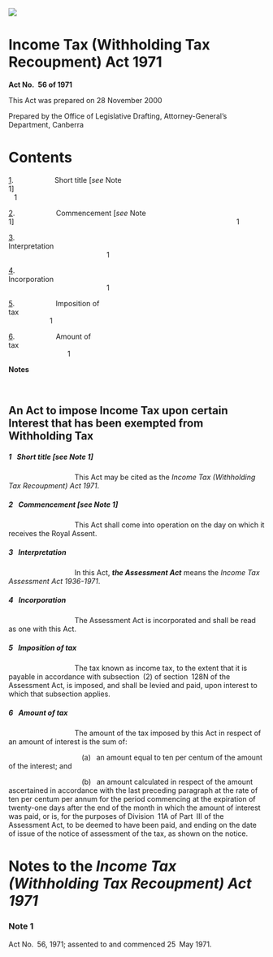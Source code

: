 ![](http://www.comlaw.gov.au/Details/C2004C00514/Html/IncomeTaxWithTaxRecoup71_image001.gif)

# Income Tax (Withholding Tax Recoupment) Act 1971

**Act No. 56 of 1971**

This Act was prepared on 28 November 2000

Prepared by the Office of Legislative Drafting,
 Attorney-General’s Department, Canberra

# Contents

[1](#1).            Short title [_see_ Note 1]                                                                        1

[2](#2).            Commencement [_see_ Note 1]                                                               1

[3](#3).            Interpretation                                                                                       1

[4](#4).            Incorporation                                                                                       1

[5](#5).            Imposition of tax                                                                                 1

[6](#6).            Amount of tax                                                                                      1

**Notes** 

 

## An Act to impose Income Tax upon certain Interest that has been exempted from Withholding Tax

##### <a id="1"></a>1  Short title [_see_ Note 1] 

                   This Act may be cited as the _Income Tax (Withholding Tax Recoupment) Act 1971_.

##### <a id="2"></a>2  Commencement [_see_ Note 1] 

                   This Act shall come into operation on the day on which it receives the Royal Assent.

##### <a id="3"></a>3  Interpretation

                   In this Act, **_the Assessment Act_** means the _Income Tax Assessment Act 1936-1971_.

##### <a id="4"></a>4  Incorporation

                   The Assessment Act is incorporated and shall be read as one with this Act. 

##### <a id="5"></a>5  Imposition of tax

                   The tax known as income tax, to the extent that it is payable in accordance with subsection (2) of section 128N of the Assessment Act, is imposed, and shall be levied and paid, upon interest to which that subsection applies.

##### <a id="6"></a>6  Amount of tax

                   The amount of the tax imposed by this Act in respect of an amount of interest is the sum of:

                     (a)  an amount equal to ten per centum of the amount of the interest; and

                     (b)  an amount calculated in respect of the amount ascertained in accordance with the last preceding paragraph at the rate of ten per centum per annum for the period commencing at the expiration of twenty-one days after the end of the month in which the amount of interest was paid, or is, for the purposes of Division 11A of Part III of the Assessment Act, to be deemed to have been paid, and ending on the date of issue of the notice of assessment of the tax, as shown on the notice.

# Notes to the _Income Tax (Withholding Tax Recoupment) Act 1971_

### Note 1

Act No. 56, 1971; assented to and commenced 25 May 1971.

 

 

 
